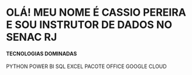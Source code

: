 # OLÁ! MEU NOME É CASSIO PEREIRA E SOU INSTRUTOR DE DADOS NO SENAC RJ

#### TECNOLOGIAS DOMINADAS

PYTHON
POWER BI 
SQL
EXCEL
PACOTE OFFICE
GOOGLE CLOUD
